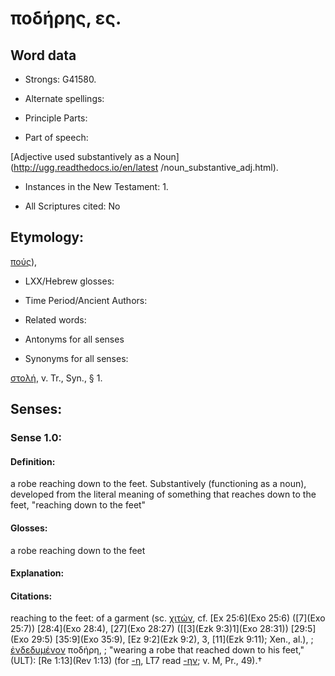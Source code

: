 # ποδήρης, ες.

<!-- Status: S2=NeedsReview -->
<!-- Lexica used for edits: BDAG, FFM, LN, A-S -->

## Word data

* Strongs: G41580.

* Alternate spellings:



* Principle Parts: 


* Part of speech: 

[Adjective used substantively as a Noun](http://ugg.readthedocs.io/en/latest
/noun_substantive_adj.html).

* Instances in the New Testament: 1.

* All Scriptures cited: No

## Etymology: 

[πούς]()),

* LXX/Hebrew glosses: 


* Time Period/Ancient Authors: 


* Related words: 

* Antonyms for all senses

* Synonyms for all senses: 

 [στολή](), v. Tr., Syn., § 1.

## Senses:


### Sense  1.0: 

#### Definition: 

a robe reaching down to the feet.  Substantively (functioning as a noun), developed from the literal meaning of something that reaches down to the feet, "reaching down to the feet"

#### Glosses: 

a robe reaching down to the feet 

#### Explanation: 


#### Citations: 

reaching to the feet: of a garment (sc. [χιτών](), cf. [Ex 25:6](Exo 25:6) ([7](Exo 25:7)) [28:4](Exo 28:4), [27](Exo 28:27) ([[3](Ezk 9:3)1](Exo 28:31)) [29:5](Exo 29:5) [35:9](Exo 35:9), [Ez 9:2](Ezk 9:2), 3, [11](Ezk 9:11); Xen., al.), 
; [ἐνδεδυμένον](../G17460/01.md) ποδήρη, 
; "wearing a robe that reached down to his feet," (ULT): 
[Re 1:13](Rev 1:13) (for [-η](), LT7 read [-ην](); v. M, Pr., 49).†
